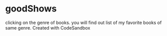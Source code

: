 # goodShows
clicking on the genre of books. you will find out list of my favorite books of same genre.
Created with CodeSandbox
